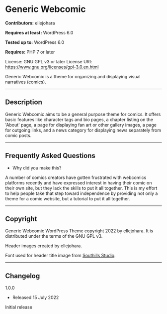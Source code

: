 # Generic Webcomic

**Contributors:** ellejohara

**Requires at least:** WordPress 6.0

**Tested up to:** WordPress 6.0

**Requires:** PHP 7 or later

License: GNU GPL v3 or later
License URI: https://www.gnu.org/licenses/gpl-3.0.en.html

Generic Webcomic is a theme for organizing and displaying visual narratives (comics).

---

## Description

Generic Webcomic aims to be a general purpose theme for comics. It offers basic features like character tags and bio pages, a chapter listing on the 'About' page, a page for displaying fan art or other gallery images, a page for outgoing links, and a news category for displaying news separately from comic posts.

---

## Frequently Asked Questions

- Why did you make this?

A number of comics creators have gotten frustrated with webcomics platforms recently and have expressed interest in having their comic on their own site, but they lack the skills to put it all together. This is my effort to help people take that step toward independence by providing not only a theme for a comic website, but a tutorial to put it all together.

---

## Copyright

Generic Webcomic WordPress Theme copyright 2022 by ellejohara. It is distributed under the terms of the GNU GPL v3.

Header images created by ellejohara.

Font used for header title image from [Southills Studio](https://www.southills.xyz/pankgang-font/).

---

## Changelog

1.0.0

- Released 15 July 2022

Initial release

